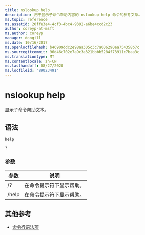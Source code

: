 ```yaml
---
title: nslookup help
description: 用于显示子命令帮助内容的 nslookup help 命令的参考文章。
ms.topic: reference
ms.assetid: 20ffe3e4-4cf3-4bc4-9392-a6be4ccd2c23
author: coreyp-at-msft
ms.author: coreyp
manager: dongill
ms.date: 10/16/2017
ms.openlocfilehash: b46909ddc2e98aa305c3c7a006290ea754358b7c
ms.sourcegitcommit: 96d46c702e7a9c3a321bbbb5284f73911c7baa3c
ms.translationtype: MT
ms.contentlocale: zh-CN
ms.lasthandoff: 08/27/2020
ms.locfileid: "89023491"
---
```

# <a name="nslookup-help"></a>nslookup help

显示子命令帮助文本。

## <a name="syntax"></a>语法

```
help
```

```
?
```

### <a name="parameters"></a>参数

| 参数 | 说明 |
| --------- | ----------- |
| /? | 在命令提示符下显示帮助。 |
| /help | 在命令提示符下显示帮助。 |

## <a name="additional-references"></a>其他参考

- [命令行语法项](command-line-syntax-key.md)
